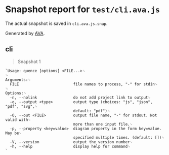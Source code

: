 # Snapshot report for `test/cli.ava.js`

The actual snapshot is saved in `cli.ava.js.snap`.

Generated by [AVA](https://avajs.dev).

## cli

> Snapshot 1

    `Usage: quence [options] <FILE...>␊
    ␊
    Arguments:␊
      FILE                        file names to process, "-" for stdin␊
    ␊
    Options:␊
      -n, --nolink                do not add project link to output␊
      -o, --output <type>         output type (choices: "js", "json", "pdf", "svg",␊
                                  default: "pdf")␊
      -O, --out <FILE>            output file name, "-" for stdout. Not valid with␊
                                  more than one input file.␊
      -p, --property <key=value>  diagram property in the form key=value.  May be␊
                                  specified multiple times. (default: [])␊
      -V, --version               output the version number␊
      -h, --help                  display help for command␊
    `
